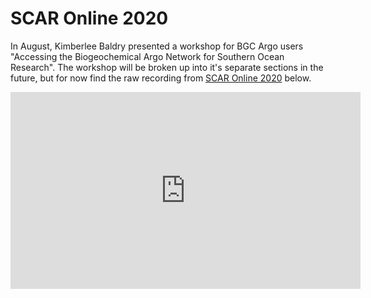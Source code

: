 # SCAR Online 2020
In August, Kimberlee Baldry presented a workshop for BGC Argo users "Accessing the Biogeochemical Argo Network for Southern Ocean Research". The workshop will be broken up into it's separate sections in the future, but for now find the raw recording from [SCAR Online 2020](https://www.scar2020.org/) below.



<iframe width="560" height="315" src="https://www.youtube.com/embed/HKZ0owuc1zo" frameborder="0" allow="accelerometer; autoplay; encrypted-media; gyroscope; picture-in-picture" allowfullscreen></iframe>
